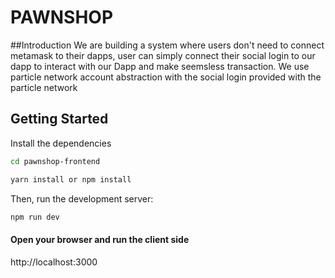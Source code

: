 # PAWNSHOP

##Introduction 
We are building a system where users don't need to connect metamask to their dapps, user can simply connect their social login to our dapp to interact with our Dapp and make seemsless transaction. We use particle network account abstraction with the social login provided with the particle network 

## Getting Started

Install the dependencies 

```bash
cd pawnshop-frontend
```
```bash
yarn install or npm install
```

Then, run the development server:

```bash
npm run dev
```

#### Open your browser and run the client side 

http://localhost:3000
